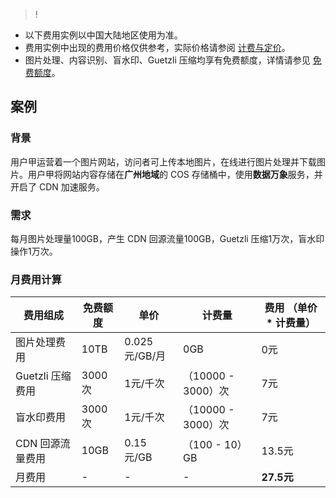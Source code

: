 >!
- 以下费用实例以中国大陆地区使用为准。
- 费用实例中出现的费用价格仅供参考，实际价格请参阅 [计费与定价](https://cloud.tencent.com/document/product/460/6970)。
- 图片处理、内容识别、盲水印、Guetzli 压缩均享有免费额度，详情请参见 [免费额度](https://cloud.tencent.com/document/product/460/36381)。


## 案例
### 背景

用户甲运营着一个图片网站，访问者可上传本地图片，在线进行图片处理并下载图片。用户甲将网站内容存储在**广州地域**的 COS 存储桶中，使用**数据万象**服务，并开启了 CDN 加速服务。

### 需求

每月图片处理量100GB，产生 CDN 回源流量100GB，Guetzli 压缩1万次，盲水印操作1万次。

### 月费用计算

| 费用组成         | 免费额度 | 单价           | 计费量           | 费用 （单价 * 计费量） |
| ---------------- | -------- | -------------- | ---------------- | ---------------------- |
| 图片处理费用     | 10TB     | 0.025元/GB/月 | 0GB              | 0元                    |
| Guetzli 压缩费用  | 3000次   | 1元/千次      | （10000 - 3000）次 | 7元                    |
| 盲水印费用       | 3000次   | 1元/千次      | （10000 - 3000）次 | 7元                    |
| CDN 回源流量费用 | 10GB     | 0.15元/GB     | （100 - 10）GB    | 13.5元                 |
| 月费用           | -        | -              | -                | **27.5元**             |

